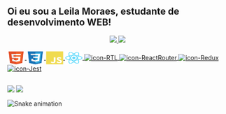 ## Oi eu sou a Leila Moraes, estudante de desenvolvimento WEB!
<div align="center">
  <a href="https://github.com/leilaMoraes">
  <img height="180em" src="https://github-readme-stats.vercel.app/api?username=leilaMoraes&show_icons=true&theme=dracula&include_all_commits=true&count_private=true"/>
  <img height="180em" src="https://github-readme-stats.vercel.app/api/top-langs/?username=leilaMoraes&layout=compact&langs_count=7&theme=dracula"/>
</div>
<div style="display: inline_block"><br>
  <img align="center" alt="icon-HTML" height="30" width="40" src="https://raw.githubusercontent.com/devicons/devicon/master/icons/html5/html5-original.svg">
  <img align="center" alt="icon-CSS" height="30" width="40" src="https://raw.githubusercontent.com/devicons/devicon/master/icons/css3/css3-original.svg">
  <img align="center" alt="icon-Js" height="30" width="40" src="https://raw.githubusercontent.com/devicons/devicon/master/icons/javascript/javascript-plain.svg">
  <img align="center" alt="icon-React" height="30" width="40" src="https://raw.githubusercontent.com/devicons/devicon/master/icons/react/react-original.svg">
  <img align="center" alt="icon-RTL" height="30" width="40" src="https://testing-library.com/img/octopus-128x128.png">
  <img align="center" alt="icon-ReactRouter" height="30" width="100" src="https://img.shields.io/badge/React_Router-CA4245?style=for-the-badge&logo=react-router&logoColor=white">
  <img align="center" alt="icon-Redux" height="30" width="70" src="https://img.shields.io/badge/Redux-593D88?style=for-the-badge&logo=redux&logoColor=white">
  <img align="center" alt="icon-Jest" height="30" width="70" src="https://img.shields.io/badge/Jest-C21325?style=for-the-badge&logo=jest&logoColor=white">
  
</div>
  
  ##
 
<div>
  <a href = "mailto:leilamoraesdev@gmail.com"><img src="https://img.shields.io/badge/-Gmail-%23333?style=for-the-badge&logo=gmail&logoColor=white" target="_blank"></a>
  <a href="https://www.linkedin.com/in/leila-moraes-dev/" target="_blank"><img src="https://img.shields.io/badge/-LinkedIn-%230077B5?style=for-the-badge&logo=linkedin&logoColor=white" target="_blank"></a> 
 
  ![Snake animation](https://github.com/leilaMoraes/leilaMoraes/blob/output/github-contribution-grid-snake.svg)
 
</div>

